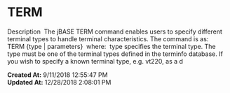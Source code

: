 # TERM

Description  The jBASE TERM command enables users to specify different terminal types to handle terminal characteristics. The command is as:  TERM {type | parameters}  where:  type specifies the terminal type. The type must be one of the terminal types defined in the terminfo database. If you wish to specify a known terminal type, e.g. vt220, as a d  

**Created At:** 9/11/2018 12:55:47 PM  
**Updated At:** 12/28/2018 2:08:01 PM  


